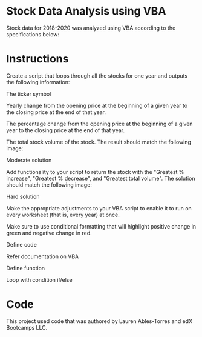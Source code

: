 # Stock Data Analysis using VBA

Stock data for 2018-2020 was analyzed using VBA according to the specifications below:

# Instructions
Create a script that loops through all the stocks for one year and outputs the following information:

The ticker symbol

Yearly change from the opening price at the beginning of a given year to the closing price at the end of that year.

The percentage change from the opening price at the beginning of a given year to the closing price at the end of that year.

The total stock volume of the stock. The result should match the following image:

Moderate solution

Add functionality to your script to return the stock with the "Greatest % increase", "Greatest % decrease", and "Greatest total volume". The solution should match the following image:

Hard solution

Make the appropriate adjustments to your VBA script to enable it to run on every worksheet (that is, every year) at once.

Make sure to use conditional formatting that will highlight positive change in green and negative change in red.

Define code

Refer documentation on VBA

Define function

Loop with condition if/else

# Code
This project used code that was authored by Lauren Ables-Torres and edX Bootcamps LLC.
